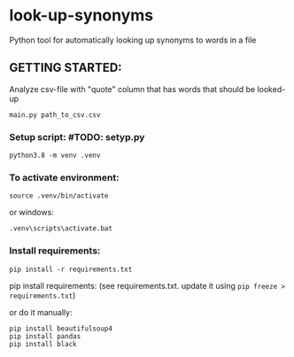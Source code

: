# look-up-synonyms
Python tool for automatically looking up synonyms to words in a file


## GETTING STARTED: 

Analyze csv-file with "quote" column that has words that should be looked-up
```
main.py path_to_csv.csv
```

### Setup script: #TODO: setyp.py
```python3.8 -m venv .venv```
### To activate environment:
```
source .venv/bin/activate
```
or windows:
```
.venv\scripts\activate.bat
```
### Install requirements: 
```
pip install -r requirements.txt
```
pip install requirements: (see requirements.txt. update it using `pip freeze > requirements.txt`) 

or do it manually:
```
pip install beautifulsoup4
pip install pandas
pip install black
```

